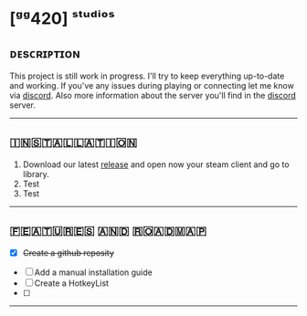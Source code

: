 # [ᵍᵍ420] ˢᵗᵘᵈⁱᵒˢ
## ᴅᴇsᴄʀɪᴘᴛɪᴏɴ
This project is still work in progress. I'll try to keep everything up-to-date and working. If you've any issues during playing or connecting let me know via [discord](https://discord.gg/wE7e6YBs4U). Also more information about the server you'll find in the [discord](https://discord.gg/wE7e6YBs4U) server.

-----
## 🇮‌🇳‌🇸‌🇹‌🇦‌🇱‌🇱‌🇦‌🇹‌🇮‌🇴🇳‌
1. Download our latest [release](https://github.com) and open now your steam client and go to library.
2. Test
3. Test

-----
## 🇫‌🇪‌🇦‌🇹‌🇺‌🇷‌🇪‌🇸‌ 🇦‌🇳‌🇩‌ 🇷‌🇴‌🇦‌🇩‌🇲‌🇦‌🇵‌
+ [x]  ~~Create a github reposity~~
- [ ] Add a manual installation guide
- [ ] Create a HotkeyList
- [ ] 

-----
